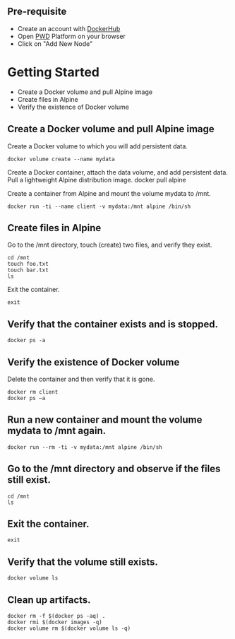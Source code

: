 ## Pre-requisite

- Create an account with [DockerHub](https://hub.docker.com)
- Open [PWD](https://labs.play-with-docker.com/) Platform on your browser 
- Click on "Add New Node"

# Getting Started


- Create a Docker volume and pull Alpine image <br>
- Create files in Alpine<br>
- Verify the existence of Docker volume<br>

## Create a Docker volume and pull Alpine image

Create a Docker volume to which you will add persistent data.
```
docker volume create --name mydata
```

Create a Docker container, attach the data volume, and add persistent data. Pull a lightweight Alpine distribution image.
docker pull alpine

Create a container from Alpine and mount the volume mydata to /mnt.

```
docker run -ti --name client -v mydata:/mnt alpine /bin/sh
```

## Create files in Alpine 

Go to the /mnt directory, touch (create) two files, and verify they exist.

```
cd /mnt
touch foo.txt
touch bar.txt
ls
```

Exit the container.

```exit```

## Verify that the container exists and is stopped.

```docker ps -a```

 

##  Verify the existence of Docker volume 

Delete the container and then verify that it is gone.

```
docker rm client
docker ps –a
```

## Run a new container and mount the volume mydata to /mnt again.

```
docker run --rm -ti -v mydata:/mnt alpine /bin/sh
```

## Go to the /mnt directory and observe if the files still exist.

```
cd /mnt
ls
```

## Exit the container.

```
exit
```

## Verify that the volume still exists.

```
docker volume ls
```

 

## Clean up artifacts. 

```
docker rm -f $(docker ps -aq) .
docker rmi $(docker images -q)
docker volume rm $(docker volume ls -q)
